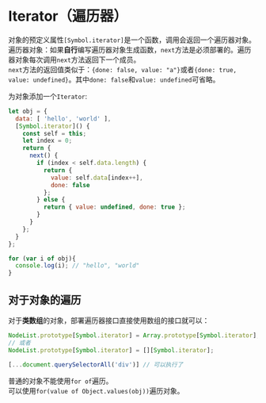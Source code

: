 # Iterator（遍历器）

对象的预定义属性`[Symbol.iterator]`是一个函数，调用会返回一个遍历器对象。  
遍历器对象：如果**自行**编写遍历器对象生成函数，`next`方法是必须部署的。遍历器对象每次调用`next`方法返回下一个成员。  
`next`方法的返回值类似于：`{done: false, value: "a"}`或者`{done: true, value: undefined}`。其中`done: false`和`value: undefined`可省略。  

为对象添加一个`Iterator`:
```javascript
let obj = {
  data: [ 'hello', 'world' ],
  [Symbol.iterator]() {
    const self = this;
    let index = 0;
    return {
      next() {
        if (index < self.data.length) {
          return {
            value: self.data[index++],
            done: false
          };
        } else {
          return { value: undefined, done: true };
        }
      }
    };
  }
};

for (var i of obj){
  console.log(i); // "hello", "world"
}
```

## 对于对象的遍历

对于**类数组**的对象，部署遍历器接口直接使用数组的接口就可以：
```javascript
NodeList.prototype[Symbol.iterator] = Array.prototype[Symbol.iterator];
// 或者
NodeList.prototype[Symbol.iterator] = [][Symbol.iterator];

[...document.querySelectorAll('div')] // 可以执行了
```

普通的对象不能使用`for of`遍历。  
可以使用`for(value of Object.values(obj))`遍历对象。